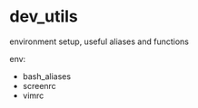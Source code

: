 dev_utils
=========
environment setup, useful aliases and functions

env:
* bash_aliases
* screenrc
* vimrc
